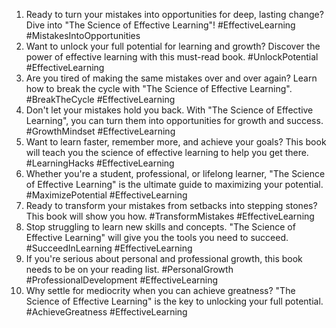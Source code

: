 1. Ready to turn your mistakes into opportunities for deep, lasting change? Dive into "The Science of Effective Learning"! #EffectiveLearning #MistakesIntoOpportunities
2. Want to unlock your full potential for learning and growth? Discover the power of effective learning with this must-read book. #UnlockPotential #EffectiveLearning
3. Are you tired of making the same mistakes over and over again? Learn how to break the cycle with "The Science of Effective Learning". #BreakTheCycle #EffectiveLearning
4. Don't let your mistakes hold you back. With "The Science of Effective Learning", you can turn them into opportunities for growth and success. #GrowthMindset #EffectiveLearning
5. Want to learn faster, remember more, and achieve your goals? This book will teach you the science of effective learning to help you get there. #LearningHacks #EffectiveLearning
6. Whether you're a student, professional, or lifelong learner, "The Science of Effective Learning" is the ultimate guide to maximizing your potential. #MaximizePotential #EffectiveLearning
7. Ready to transform your mistakes from setbacks into stepping stones? This book will show you how. #TransformMistakes #EffectiveLearning
8. Stop struggling to learn new skills and concepts. "The Science of Effective Learning" will give you the tools you need to succeed. #SucceedInLearning #EffectiveLearning
9. If you're serious about personal and professional growth, this book needs to be on your reading list. #PersonalGrowth #ProfessionalDevelopment #EffectiveLearning
10. Why settle for mediocrity when you can achieve greatness? "The Science of Effective Learning" is the key to unlocking your full potential. #AchieveGreatness #EffectiveLearning
